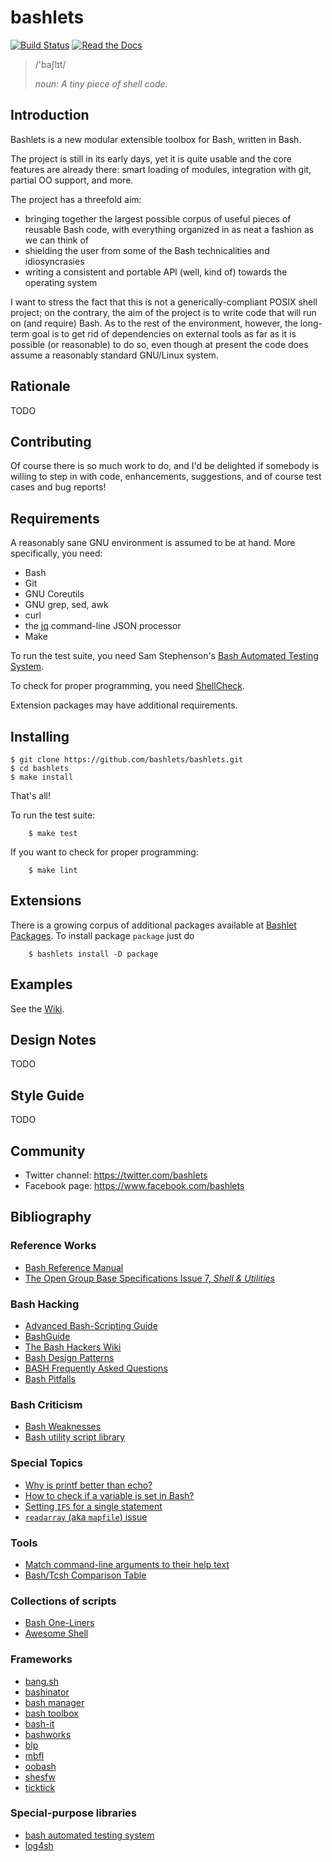 # bashlets

[![Build Status](https://travis-ci.org/bashlets/bashlets.svg?branch=master)](https://travis-ci.org/bashlets/bashlets)
[![Read the Docs](https://readthedocs.org/projects/bashlets/badge/?version=latest)](http://bashlets.readthedocs.io/en/latest/?badge=latest)

> /'baʃlɪt/
> 
> *noun: A tiny piece of shell code.*

## Introduction

Bashlets is a new modular extensible toolbox for Bash, written in Bash.

The project is still in its early days, yet it is quite usable and the core features are already there: smart loading of modules, integration with git, partial OO support, and more.

The project has a threefold aim:

* bringing together the largest possible corpus of useful pieces of reusable Bash code, with everything organized in as neat a fashion as we can think of
* shielding the user from some of the Bash technicalities and idiosyncrasies
* writing a consistent and portable API (well, kind of) towards the operating system

I want to stress the fact that this is not a generically-compliant POSIX shell project; on the contrary, the aim of the project is to write code that will run on (and require) Bash. As to the rest of the environment, however, the long-term goal is to get rid of dependencies on external tools as far as it is possible (or reasonable) to do so, even though at present the code does assume a reasonably standard GNU/Linux system.


## Rationale

TODO


## Contributing

Of course there is so much work to do, and I'd be delighted if somebody is willing to step in with code, enhancements, suggestions, and of course test cases and bug reports!


## Requirements

A reasonably sane GNU environment is assumed to be at hand. More specifically, you need:

* Bash
* Git
* GNU Coreutils
* GNU grep, sed, awk
* curl
* the [jq](https://stedolan.github.io/jq/) command-line JSON processor
* Make

To run the test suite, you need Sam Stephenson's [Bash Automated Testing System](https://github.com/sstephenson/bats).

To check for proper programming, you need [ShellCheck](https://www.shellcheck.net/).

Extension packages may have additional requirements.


## Installing

	$ git clone https://github.com/bashlets/bashlets.git
	$ cd bashlets
	$ make install

That's all!

To run the test suite:

        $ make test

If you want to check for proper programming:

        $ make lint


## Extensions

There is a growing corpus of additional packages available at [Bashlet Packages](https://github.com/bashlets). To install package `package` just do

        $ bashlets install -D package


## Examples

See the [Wiki](https://github.com/bashlets/bashlets/wiki/Examples).


## Design Notes

TODO


## Style Guide

TODO


## Community

* Twitter channel: https://twitter.com/bashlets
* Facebook page: https://www.facebook.com/bashlets


## Bibliography

### Reference Works

- [Bash Reference Manual](https://www.gnu.org/software/bash/manual/bash.html)
- [The Open Group Base Specifications Issue 7, _Shell & Utilities_](http://pubs.opengroup.org/onlinepubs/9699919799/utilities/contents.html)

### Bash Hacking

- [Advanced Bash-Scripting Guide](http://www.tldp.org/LDP/abs/html/index.html)
- [BashGuide](http://mywiki.wooledge.org/BashGuide)
- [The Bash Hackers Wiki](http://wiki.bash-hackers.org/)
- [Bash Design Patterns](http://stackoverflow.com/questions/78497/design-patterns-or-best-practices-for-shell-scripts)
- [BASH Frequently Asked Questions](http://mywiki.wooledge.org/BashFAQ)
- [Bash Pitfalls](http://mywiki.wooledge.org/BashPitfalls)

### Bash Criticism

- [Bash Weaknesses](http://mywiki.wooledge.org/BashWeaknesses)
- [Bash utility script library](http://stackoverflow.com/questions/11369522/bash-utility-script-library)

### Special Topics

- [Why is printf better than echo?](http://unix.stackexchange.com/questions/65803/why-is-printf-better-than-echo)
- [How to check if a variable is set in Bash?](http://stackoverflow.com/questions/3601515/how-to-check-if-a-variable-is-set-in-bash)
- [Setting `IFS` for a single statement](http://unix.stackexchange.com/questions/92187/setting-ifs-for-a-single-statement)
- [`readarray` (aka `mapfile`) issue](http://unix.stackexchange.com/questions/136206/readarray-or-pipe-issue)

### Tools

- [Match command-line arguments to their help text](http://explainshell.com/)
- [Bash/Tcsh Comparison Table](http://joelinoff.com/blog/?page_id=235)

### Collections of scripts

- [Bash One-Liners](http://bashoneliners.com/)
- [Awesome Shell](https://github.com/alebcay/awesome-shell)

### Frameworks

- [bang.sh](https://github.com/bashlets/bangsh)
- [bashinator](https://github.com/wschlich/bashinator)
- [bash manager](https://github.com/lingtalfi/bashmanager)
- [bash toolbox](https://github.com/hallison/bash-toolbox)
- [bash-it](https://github.com/Bash-it/bash-it)
- [bashworks](https://github.com/jpic/bashworks)
- [blp](https://github.com/mikelking/blp)
- [mbfl](https://github.com/marcomaggi/mbfl)
- [oobash](https://github.com/domachine/oobash)
- [shesfw](https://code.google.com/archive/p/shesfw/)
- [ticktick](https://github.com/kristopolous/TickTick)

### Special-purpose libraries

- [bash automated testing system](https://github.com/sstephenson/bats)
- [log4sh](https://sites.google.com/a/forestent.com/projects/log4sh)
